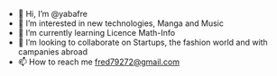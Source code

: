 - 👋 Hi, I’m @yabafre
- 👀 I’m interested in new technologies, Manga and Music
- 🌱 I’m currently learning Licence Math-Info
- 💞️ I’m looking to collaborate on Startups, the fashion world and with campanies abroad
- 📫 How to reach me fred79272@gmail.com

<!---
yabafre/yabafre is a ✨ special ✨ repository because its `README.md` (this file) appears on your GitHub profile.
You can click the Preview link to take a look at your changes.
--->

